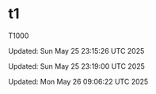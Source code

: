 # t1
T1000
<!-- Auto-update -->
Updated: Sun May 25 23:15:26 UTC 2025

<!-- Auto-update -->
Updated: Sun May 25 23:19:00 UTC 2025

<!-- Auto-update -->
Updated: Mon May 26 09:06:22 UTC 2025
